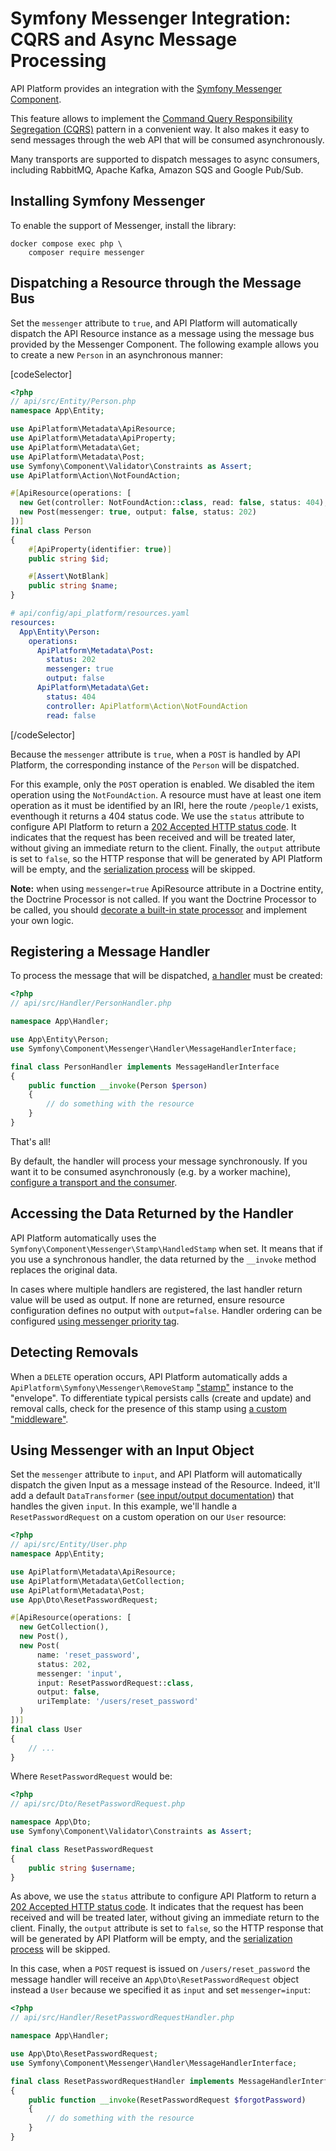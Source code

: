 # Symfony Messenger Integration: CQRS and Async Message Processing

API Platform provides an integration with the [Symfony Messenger Component](https://symfony.com/doc/current/messenger.html).

This feature allows to implement the [Command Query Responsibility Segregation (CQRS)](https://martinfowler.com/bliki/CQRS.html) pattern in a convenient way.
It also makes it easy to send messages through the web API that will be consumed asynchronously.

Many transports are supported to dispatch messages to async consumers, including RabbitMQ, Apache Kafka, Amazon SQS and Google Pub/Sub.

## Installing Symfony Messenger

To enable the support of Messenger, install the library:

```console
docker compose exec php \
    composer require messenger
```

## Dispatching a Resource through the Message Bus

Set the `messenger` attribute to `true`, and API Platform will automatically dispatch the API Resource instance as a message using the message bus provided by the Messenger Component. The following example allows you to create a new `Person` in an asynchronous manner:

[codeSelector]

```php
<?php
// api/src/Entity/Person.php
namespace App\Entity;

use ApiPlatform\Metadata\ApiResource;
use ApiPlatform\Metadata\ApiProperty;
use ApiPlatform\Metadata\Get;
use ApiPlatform\Metadata\Post;
use Symfony\Component\Validator\Constraints as Assert;
use ApiPlatform\Action\NotFoundAction;

#[ApiResource(operations: [
  new Get(controller: NotFoundAction::class, read: false, status: 404),
  new Post(messenger: true, output: false, status: 202)
])]
final class Person
{
    #[ApiProperty(identifier: true)]
    public string $id;

    #[Assert\NotBlank]
    public string $name;
}
```

```yaml
# api/config/api_platform/resources.yaml
resources:
  App\Entity\Person:
    operations:
      ApiPlatform\Metadata\Post:
        status: 202
        messenger: true
        output: false
      ApiPlatform\Metadata\Get:
        status: 404
        controller: ApiPlatform\Action\NotFoundAction
        read: false
```

[/codeSelector]

Because the `messenger` attribute is `true`, when a `POST` is handled by API Platform, the corresponding instance of the `Person` will be dispatched.

For this example, only the `POST` operation is enabled. We disabled the item operation using the `NotFoundAction`. A resource must have at least one item operation as it must be identified by an IRI, here the route `/people/1` exists, eventhough it returns a 404 status code.
We use the `status` attribute to configure API Platform to return a [202 Accepted HTTP status code](https://developer.mozilla.org/en-US/docs/Web/HTTP/Status/202).
It indicates that the request has been received and will be treated later, without giving an immediate return to the client.
Finally, the `output` attribute is set to `false`, so the HTTP response that will be generated by API Platform will be empty, and the [serialization process](serialization.md) will be skipped.

**Note:** when using `messenger=true` ApiResource attribute in a Doctrine entity, the Doctrine Processor is not called. If you want the Doctrine Processor to be called, you should [decorate a built-in state processor](state-processors.md#decorating-the-built-in-state-processors) and implement your own logic.

## Registering a Message Handler

To process the message that will be dispatched, [a handler](https://symfony.com/doc/current/messenger.html#registering-handlers) must be created:

```php
<?php
// api/src/Handler/PersonHandler.php

namespace App\Handler;

use App\Entity\Person;
use Symfony\Component\Messenger\Handler\MessageHandlerInterface;

final class PersonHandler implements MessageHandlerInterface
{
    public function __invoke(Person $person)
    {
        // do something with the resource
    }
}
```

That's all!

By default, the handler will process your message synchronously.
If you want it to be consumed asynchronously (e.g. by a worker machine), [configure a transport and the consumer](https://symfony.com/doc/current/messenger.html#transports).

## Accessing the Data Returned by the Handler

API Platform automatically uses the `Symfony\Component\Messenger\Stamp\HandledStamp` when set.
It means that if you use a synchronous handler, the data returned by the `__invoke` method replaces the original data.

In cases where multiple handlers are registered, the last handler return value will be used as output. If none are returned, ensure resource configuration defines no output with `output=false`.
Handler ordering can be configured [using messenger priority tag](https://symfony.com/doc/current/messenger.html#manually-configuring-handlers).

## Detecting Removals

When a `DELETE` operation occurs, API Platform automatically adds a `ApiPlatform\Symfony\Messenger\RemoveStamp` ["stamp"](https://symfony.com/doc/current/components/messenger.html#adding-metadata-to-messages-envelopes) instance to the "envelope".
To differentiate typical persists calls (create and update) and removal calls, check for the presence of this stamp using [a custom "middleware"](https://symfony.com/doc/current/components/messenger.html#adding-metadata-to-messages-envelopes).

## Using Messenger with an Input Object

Set the `messenger` attribute to `input`, and API Platform will automatically dispatch the given Input as a message instead of the Resource. Indeed, it'll add a default `DataTransformer` ([see input/output documentation](./dto.md)) that handles the given `input`. In this example, we'll handle a `ResetPasswordRequest` on a custom operation on our `User` resource:

```php
<?php
// api/src/Entity/User.php
namespace App\Entity;

use ApiPlatform\Metadata\ApiResource;
use ApiPlatform\Metadata\GetCollection;
use ApiPlatform\Metadata\Post;
use App\Dto\ResetPasswordRequest;

#[ApiResource(operations: [
  new GetCollection(),
  new Post(),
  new Post(
      name: 'reset_password', 
      status: 202, 
      messenger: 'input', 
      input: ResetPasswordRequest::class, 
      output: false, 
      uriTemplate: '/users/reset_password'
  )
])]
final class User
{
    // ...
}
```

Where `ResetPasswordRequest` would be:

```php
<?php
// api/src/Dto/ResetPasswordRequest.php

namespace App\Dto;
use Symfony\Component\Validator\Constraints as Assert;

final class ResetPasswordRequest
{
    public string $username;
}
```

As above, we use the `status` attribute to configure API Platform to return a [202 Accepted HTTP status code](https://developer.mozilla.org/en-US/docs/Web/HTTP/Status/202).
It indicates that the request has been received and will be treated later, without giving an immediate return to the client.
Finally, the `output` attribute is set to `false`, so the HTTP response that will be generated by API Platform will be empty, and the [serialization process](serialization.md) will be skipped.

In this case, when a `POST` request is issued on `/users/reset_password` the message handler will receive an `App\Dto\ResetPasswordRequest` object instead a `User` because we specified it as `input` and set `messenger=input`:

```php
<?php
// api/src/Handler/ResetPasswordRequestHandler.php

namespace App\Handler;

use App\Dto\ResetPasswordRequest;
use Symfony\Component\Messenger\Handler\MessageHandlerInterface;

final class ResetPasswordRequestHandler implements MessageHandlerInterface
{
    public function __invoke(ResetPasswordRequest $forgotPassword)
    {
        // do something with the resource
    }
}
```
